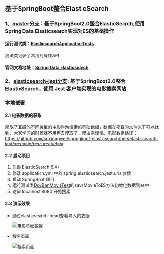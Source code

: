 ## 基于SpringBoot整合ElasticSearch

### 1、[master分支](https://github.com/suxiongwei/springboot-elasticsearch)：基于SpringBoot2.0整合ElasticSearch,使用Spring Data Elasticsearch实现对ES的基础操作

#### 运行测试类：[ElasticsearchApplicationTests](https://github.com/suxiongwei/springboot-elasticsearch/blob/master/src/test/java/com/sxw/elasticsearch/ElasticsearchApplicationTests.java)

测试类记录了常用的操作API

#### 官网文档地址：[Spring Data Elasticsearch](https://docs.spring.io/spring-data/elasticsearch/docs/current/reference/html/)

### 2、[elasticsearch-jest分支](https://github.com/suxiongwei/springboot-elasticsearch/tree/elasticsearch-jest): 基于SpringBoot2.0整合ElasticSearch，使用 Jest 客户端实现的电影搜索网站

### 本地部署

#### 2.1 电影数据的获取

爬取了豆瓣的不同类型的电影作为搜索的基础数据，数据在项目的文件夹下可以找到，大家学习的时候就不用再去爬取了，爬虫需谨慎。电影数据路径：https://github.com/suxiongwei/springboot-elasticsearch/tree/elasticsearch-jest/src/main/resources/data

#### 2.2 启动项目

1. 启动 ElasticSearch 6.X+
2. 修改 application.yml 中的 spring.elasticsearch.jest.uris 参数
3. 启动 SpringBoot 项目
4. 运行测试类[DouBanMovieTest](https://github.com/suxiongwei/springboot-elasticsearch/blob/elasticsearch-jest/src/test/java/com/sxw/elasticsearch/crawler/DouBanMovieTest.java)的savaMovieToES方法初始化数据到es中
5. 访问 localhost:8080 开始搜索

#### 2.3 演示效果

- 通过elasticsearch-head查看导入的数据

  ![电影基础数据](https://github.com/suxiongwei/springboot-elasticsearch/blob/elasticsearch-jest/src/main/resources/static/img/es_data.jpg)

- 搜索页面

  ![搜索页面](https://github.com/suxiongwei/springboot-elasticsearch/blob/elasticsearch-jest/src/main/resources/static/img/search.jpg)

